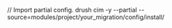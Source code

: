 // Import partial config.
drush cim -y --partial --source=modules/project/your_migration/config/install/
